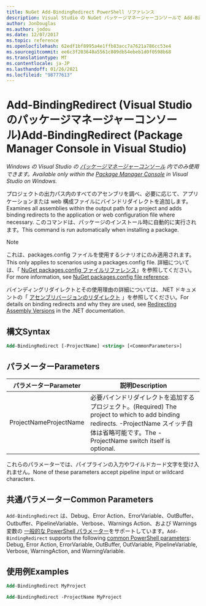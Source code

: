 ```yaml
---
title: NuGet Add-BindingRedirect PowerShell リファレンス
description: Visual Studio の NuGet パッケージマネージャーコンソールで Add-BindingRedirect PowerShell コマンドのリファレンスです。
author: JonDouglas
ms.author: jodou
ms.date: 12/07/2017
ms.topic: reference
ms.openlocfilehash: 62edf1bf8995a4e1ffb83acc7a7621a786cc53e4
ms.sourcegitcommit: ee6c3f203648a5561c809db54ebeb1d0f0598b68
ms.translationtype: MT
ms.contentlocale: ja-JP
ms.lasthandoff: 01/26/2021
ms.locfileid: "98777613"
---
```

# <a name="add-bindingredirect-package-manager-console-in-visual-studio"></a><span data-ttu-id="a2849-103">Add-BindingRedirect (Visual Studio のパッケージマネージャーコンソール)</span><span class="sxs-lookup"><span data-stu-id="a2849-103">Add-BindingRedirect (Package Manager Console in Visual Studio)</span></span>

<span data-ttu-id="a2849-104">*Windows の Visual Studio の [パッケージマネージャーコンソール](../../consume-packages/install-use-packages-powershell.md) 内でのみ使用できます。*</span><span class="sxs-lookup"><span data-stu-id="a2849-104">*Available only within the [Package Manager Console](../../consume-packages/install-use-packages-powershell.md) in Visual Studio on Windows.*</span></span>

<span data-ttu-id="a2849-105">プロジェクトの出力パス内のすべてのアセンブリを調べ、必要に応じて、アプリケーションまたは web 構成ファイルにバインドリダイレクトを追加します。</span><span class="sxs-lookup"><span data-stu-id="a2849-105">Examines all assemblies within the output path for a project and adds binding redirects to the application or web configuration file where necessary.</span></span> <span data-ttu-id="a2849-106">このコマンドは、パッケージのインストール時に自動的に実行されます。</span><span class="sxs-lookup"><span data-stu-id="a2849-106">This command is run automatically when installing a package.</span></span>

> [!NOTE]
> <span data-ttu-id="a2849-107">これは、packages.config ファイルを使用するシナリオにのみ適用されます。</span><span class="sxs-lookup"><span data-stu-id="a2849-107">This only applies to scenarios using a packages.config file.</span></span> <span data-ttu-id="a2849-108">詳細については、「 [NuGet packages.config ファイルリファレンス](~/reference/packages-config.md)」を参照してください。</span><span class="sxs-lookup"><span data-stu-id="a2849-108">For more information, see [NuGet packages.config file reference](~/reference/packages-config.md).</span></span>

<span data-ttu-id="a2849-109">バインディングリダイレクトとその使用理由の詳細については、.NET ドキュメントの「 [アセンブリバージョンのリダイレクト](/dotnet/framework/configure-apps/redirect-assembly-versions) 」を参照してください。</span><span class="sxs-lookup"><span data-stu-id="a2849-109">For details on binding redirects and why they are used, see [Redirecting Assembly Versions](/dotnet/framework/configure-apps/redirect-assembly-versions) in the .NET documentation.</span></span>

## <a name="syntax"></a><span data-ttu-id="a2849-110">構文</span><span class="sxs-lookup"><span data-stu-id="a2849-110">Syntax</span></span>

```ps
Add-BindingRedirect [-ProjectName] <string> [<CommonParameters>]
```

## <a name="parameters"></a><span data-ttu-id="a2849-111">パラメーター</span><span class="sxs-lookup"><span data-stu-id="a2849-111">Parameters</span></span>

| <span data-ttu-id="a2849-112">パラメーター</span><span class="sxs-lookup"><span data-stu-id="a2849-112">Parameter</span></span> | <span data-ttu-id="a2849-113">説明</span><span class="sxs-lookup"><span data-stu-id="a2849-113">Description</span></span> |
| --- | --- |
| <span data-ttu-id="a2849-114">ProjectName</span><span class="sxs-lookup"><span data-stu-id="a2849-114">ProjectName</span></span> | <span data-ttu-id="a2849-115">必要バインドリダイレクトを追加するプロジェクト。</span><span class="sxs-lookup"><span data-stu-id="a2849-115">(Required) The project to which to add binding redirects.</span></span> <span data-ttu-id="a2849-116">-ProjectName スイッチ自体は省略可能です。</span><span class="sxs-lookup"><span data-stu-id="a2849-116">The -ProjectName switch itself is optional.</span></span> |

<span data-ttu-id="a2849-117">これらのパラメーターでは、パイプラインの入力やワイルドカード文字を受け入れません。</span><span class="sxs-lookup"><span data-stu-id="a2849-117">None of these parameters accept pipeline input or wildcard characters.</span></span>

## <a name="common-parameters"></a><span data-ttu-id="a2849-118">共通パラメーター</span><span class="sxs-lookup"><span data-stu-id="a2849-118">Common Parameters</span></span>

<span data-ttu-id="a2849-119">`Add-BindingRedirect` は、Debug、Error Action、ErrorVariable、OutBuffer、Outbuffer、PipelineVariable、Verbose、Warnings Action、および Warnings 変数の [一般的な PowerShell パラメーター](/powershell/module/microsoft.powershell.core/about/about_commonparameters)をサポートしています。</span><span class="sxs-lookup"><span data-stu-id="a2849-119">`Add-BindingRedirect` supports the following [common PowerShell parameters](/powershell/module/microsoft.powershell.core/about/about_commonparameters): Debug, Error Action, ErrorVariable, OutBuffer, OutVariable, PipelineVariable, Verbose, WarningAction, and WarningVariable.</span></span>

## <a name="examples"></a><span data-ttu-id="a2849-120">使用例</span><span class="sxs-lookup"><span data-stu-id="a2849-120">Examples</span></span>

```ps
Add-BindingRedirect MyProject

Add-BindingRedirect -ProjectName MyProject
```